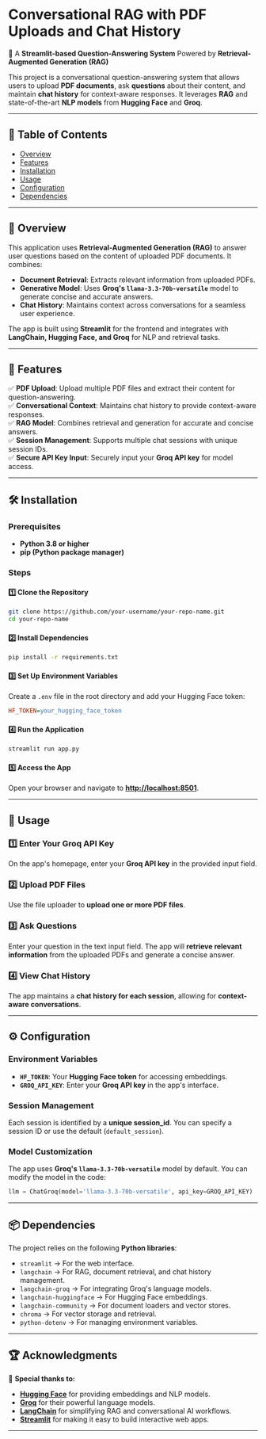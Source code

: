 # Conversational RAG with PDF Uploads and Chat History

🚀 A **Streamlit-based Question-Answering System** Powered by **Retrieval-Augmented Generation (RAG)**

This project is a conversational question-answering system that allows users to upload **PDF documents**, ask **questions** about their content, and maintain **chat history** for context-aware responses. It leverages **RAG** and state-of-the-art **NLP models** from **Hugging Face** and **Groq**.

---

## 📌 Table of Contents
- [Overview](#overview)
- [Features](#features)
- [Installation](#installation)
- [Usage](#usage)
- [Configuration](#configuration)
- [Dependencies](#dependencies)

---

## 📖 Overview

This application uses **Retrieval-Augmented Generation (RAG)** to answer user questions based on the content of uploaded PDF documents. It combines:

- **Document Retrieval**: Extracts relevant information from uploaded PDFs.
- **Generative Model**: Uses **Groq's `llama-3.3-70b-versatile`** model to generate concise and accurate answers.
- **Chat History**: Maintains context across conversations for a seamless user experience.

The app is built using **Streamlit** for the frontend and integrates with **LangChain, Hugging Face, and Groq** for NLP and retrieval tasks.

---

## 🌟 Features

✅ **PDF Upload**: Upload multiple PDF files and extract their content for question-answering.  
✅ **Conversational Context**: Maintains chat history to provide context-aware responses.  
✅ **RAG Model**: Combines retrieval and generation for accurate and concise answers.  
✅ **Session Management**: Supports multiple chat sessions with unique session IDs.  
✅ **Secure API Key Input**: Securely input your **Groq API key** for model access.  

---

## 🛠 Installation

### **Prerequisites**
- **Python 3.8 or higher**
- **pip (Python package manager)**

### **Steps**

#### **1️⃣ Clone the Repository**
```sh
git clone https://github.com/your-username/your-repo-name.git
cd your-repo-name
```

#### **2️⃣ Install Dependencies**
```sh
pip install -r requirements.txt
```

#### **3️⃣ Set Up Environment Variables**
Create a `.env` file in the root directory and add your Hugging Face token:
```ini
HF_TOKEN=your_hugging_face_token
```

#### **4️⃣ Run the Application**
```sh
streamlit run app.py
```

#### **5️⃣ Access the App**
Open your browser and navigate to **[http://localhost:8501](http://localhost:8501)**.

---

## 🚀 Usage

### **1️⃣ Enter Your Groq API Key**
On the app's homepage, enter your **Groq API key** in the provided input field.

### **2️⃣ Upload PDF Files**
Use the file uploader to **upload one or more PDF files**.

### **3️⃣ Ask Questions**
Enter your question in the text input field. The app will **retrieve relevant information** from the uploaded PDFs and generate a concise answer.

### **4️⃣ View Chat History**
The app maintains a **chat history for each session**, allowing for **context-aware conversations**.

---

## ⚙️ Configuration

### **Environment Variables**
- **`HF_TOKEN`**: Your **Hugging Face token** for accessing embeddings.
- **`GROQ_API_KEY`**: Enter your **Groq API key** in the app's interface.

### **Session Management**
Each session is identified by a **unique session_id**. You can specify a session ID or use the default (`default_session`).

### **Model Customization**
The app uses **Groq's `llama-3.3-70b-versatile`** model by default. You can modify the model in the code:
```python
llm = ChatGroq(model='llama-3.3-70b-versatile', api_key=GROQ_API_KEY)
```

---

## 📦 Dependencies

The project relies on the following **Python libraries**:

- `streamlit` → For the web interface.
- `langchain` → For RAG, document retrieval, and chat history management.
- `langchain-groq` → For integrating Groq's language models.
- `langchain-huggingface` → For Hugging Face embeddings.
- `langchain-community` → For document loaders and vector stores.
- `chroma` → For vector storage and retrieval.
- `python-dotenv` → For managing environment variables.

---

## 🏆 Acknowledgments

🙏 **Special thanks to:**

- **[Hugging Face](https://huggingface.co/)** for providing embeddings and NLP models.
- **[Groq](https://groq.com/)** for their powerful language models.
- **[LangChain](https://python.langchain.com/)** for simplifying RAG and conversational AI workflows.
- **[Streamlit](https://streamlit.io/)** for making it easy to build interactive web apps.

---

